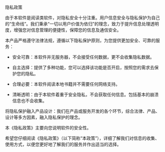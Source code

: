 隐私政策

由于本软件是阅读类软件，对隐私安全十分注重。用户信息安全与隐私保护为自己的“生命线”。我们秉承“一切以用户价值为依归”的理念，致力于提升信息处理透明度，增强您对信息管理的便捷性，保障您的信息及通信安全。

本产品严格遵守法律法规，遵循以下隐私保护原则，为您提供更加安全、可靠的服务：

* 安全可靠：本软件并无服务器，不会接受任何数据，更不会收集隐私数据。

* 自主选择：提供了多种功能，您可以选择该功能是否开启，按照您的需求去保护您的隐私。

* 合理必要：本软件阅读本地书籍并不需要任何网络支持。

* 清晰透明：由于本软件着重于安全隐私，不会获取任何信息。包括基本的崩溃信息也不会收集。

将隐私保护融入产品设计：我们在产品或服务开发的各个环节，综合法律、产品、设计等多方因素，融入隐私保护的理念。

本《隐私政策》主要向您说明软件的安全性。

希望您仔细阅读《隐私政策》（以下简称“本政策”），详细了解我们对信息的收集、使用方式，以便您更好地了解我们的服务并作出适当的选择。